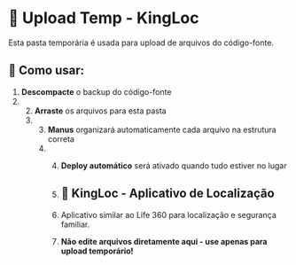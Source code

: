 # 📍 Upload Temp - KingLoc

Esta pasta temporária é usada para upload de arquivos do código-fonte.

## 🔄 Como usar:
1. **Descompacte** o backup do código-fonte
2. 2. **Arraste** os arquivos para esta pasta
   3. 3. **Manus** organizará automaticamente cada arquivo na estrutura correta
      4. 4. **Deploy automático** será ativado quando tudo estiver no lugar
        
         5. ## 📱 KingLoc - Aplicativo de Localização
         6. Aplicativo similar ao Life 360 para localização e segurança familiar.
        
         7. **Não edite arquivos diretamente aqui - use apenas para upload temporário!**
